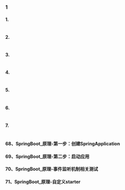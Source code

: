 ### 1

#### 1.

```xml


```

#### 2.

```java

```

#### 3.

```java

```

#### 4.

```java

```

#### 5.

```java

```

#### 6.

```java

```

#### 7.

```java

```

#### 68、SpringBoot_原理-第一步：创建SpringApplication
#### 69、SpringBoot_原理-第二步：启动应用
#### 70、SpringBoot_原理-事件监听机制相关测试
#### 71、SpringBoot_原理-自定义starter